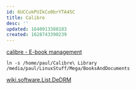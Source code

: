 ```yaml
---
id: 6UCCukPUIkCo0brYTA45C
title: Calibre
desc: ''
updated: 1640913388183
created: 1628743390239
---
```


[calibre - E-book management](https://calibre-ebook.com/)

```
ln -s /home/paul/Calibre\ Library /media/paul/LinuxStuff/Mega/BooksAndDocuments
```

[wiki.software.List.DeDRM](DeDRM.md)